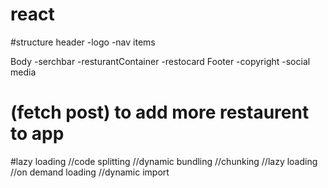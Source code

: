 # react

#structure
header
-logo
-nav items

Body
-serchbar
-resturantContainer
-restocard
Footer
-copyright
-social media

# (fetch post) to add more restaurent to app

#lazy loading
//code splitting
//dynamic bundling
//chunking
//lazy loading
//on demand loading
//dynamic import
